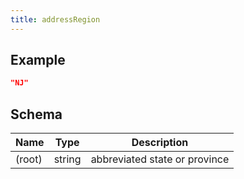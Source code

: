 ```yaml
---
title: addressRegion
---
```

## Example



```json
"NJ"
```
## Schema

| Name | Type | Description |
|---|---|---|
| (root) | string | abbreviated state or province |

